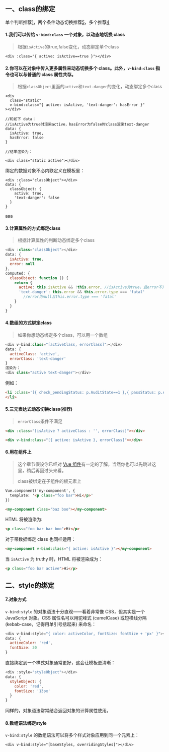 ## 一、class的绑定

单个判断推荐[1](#lee)，两个条件动态切换推荐[5](#five)，多个推荐[4](#four)

#### <h4 id=“one”>1.我们可以传给 `v-bind:class` 一个对象，以动态地切换 class</h4> 

> 根据`isActive`的true,false变化，动态绑定单个class

````vue
<div :class="{ active: isActive==true }"></div>
````
#### 2.你可以在对象中传入更多属性来动态切换多个 class。此外，`v-bind:class` 指令也可以与普通的 class 属性共存。 

> 根据`classObject`里面的`active`和`text-danger`的变化，动态绑定多个class

````vue
<div
  class="static"
  v-bind:class="{ active: isActive, 'text-danger': hasError }"
></div>

//和如下 data：
//isActive为true时渲染active，hasError为false时class渲染text-danger
data: {
  isActive: true,
  hasError: false
}

//结果渲染为：

<div class="static active"></div>
````

绑定的数据对象不必内联定义在模板里：

```vue
<div :class="classObject"></div>
data: {
  classObject: {
    active: true,
    'text-danger': false
  }
}
```

<span id="lee">aaa</span> 

#### 3.计算属性的方式绑定class

> 根据计算属性的判断动态绑定多个class

```js
<div :class="classObject"></div>
data: {
  isActive: true,
  error: null
},
computed: {
  classObject: function () {
    return {
      active: this.isActive && !this.error,	//isActive为true，且error不为null
      'text-danger': this.error && this.error.type === 'fatal'
        //error为null且this.error.type === 'fatal'
    }
  }
}
```

#### <h4 id=“four”>4.数组的方式绑定class</h4>

> 如果你想动态绑定多个class，可以用一个数组

```js
<div v-bind:class="[activeClass, errorClass]"></div>
data: {
  activeClass: 'active',
  errorClass: 'text-danger'
}
渲染为：
<div class="active text-danger"></div>
```

例如：

````html
<li :class='[{ check_pendingStatus: p.AuditState==1 },{ passStatus: p.AuditState==2 } ,{ rejectStatus: p.AuditState==3 }]' v-if="p.AuditState==1">
</li>
````

#### <h4 id=“five”>5.三元表达式动态切换class(推荐)</h4>

> `errorClass`条件不满足

```html
<div :class="[isActive ? activeClass : '', errorClass]"></div>
```

```html
<div v-bind:class="[{ active: isActive }, errorClass]"></div>
```

#### 6.用在组件上

> 这个章节假设你已经对 [Vue 组件](https://cn.vuejs.org/v2/guide/components.html)有一定的了解。当然你也可以先跳过这里，稍后再回过头来看。
>
> class被绑定在子组件的根元素上

```html
Vue.component('my-component', {
  template: '<p class="foo bar">Hi</p>'
})
```

```html
<my-component class="baz boo"></my-component>
```

HTML 将被渲染为:

```html
<p class="foo bar baz boo">Hi</p>
```

对于带数据绑定 class 也同样适用：

```html
<my-component v-bind:class="{ active: isActive }"></my-component>
```

当 `isActive` 为 truthy 时，HTML 将被渲染成为：

```html
<p class="foo bar active">Hi</p>
```

## 二、style的绑定

#### 7.对象方式

`v-bind:style` 的对象语法十分直观——看着非常像 CSS，但其实是一个 JavaScript 对象。CSS 属性名可以用驼峰式 (camelCase) 或短横线分隔 (kebab-case，记得用单引号括起来) 来命名：

> 

```js
<div v-bind:style="{ color: activeColor, fontSize: fontSize + 'px' }"></div>
data: {
  activeColor: 'red',
  fontSize: 30
}
```

直接绑定到一个样式对象通常更好，这会让模板更清晰：

```js
<div :style="styleObject"></div>
data: {
  styleObject: {
    color: 'red',
    fontSize: '13px'
  }
}
```

同样的，对象语法常常结合返回对象的计算属性使用。

#### 8.数组语法绑定style

`v-bind:style` 的数组语法可以将多个样式对象应用到同一个元素上：

```
<div v-bind:style="[baseStyles, overridingStyles]"></div>
```
